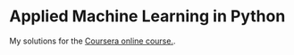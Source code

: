 # Applied Machine Learning in Python

My solutions for the [Coursera online course.](https://www.coursera.org/learn/python-machine-learning).
